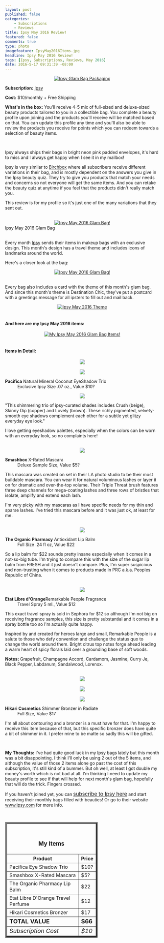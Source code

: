```yaml
---
layout: post
published: false
categories: 
    - Subscriptions
    - Reviews
title: Ipsy May 2016 Review!
featured: false
comments: true
type: photo
imagefeature: IpsyMay2016Items.jpg
headline: Ipsy May 2016 Review!
tags: [Ipsy, Subscriptions, Reviews, May 2016]
date: 2016-5-17 09:31:39 -08:00
---
```


<center><a href="https://www.ipsy.com/new?refer=uns8d" target="_blank">
<img src="/images/IpsyMay2016Package.jpg" border="0" style="border:none;max-width:100%;" alt="Ipsy Glam Bag Packaging" />
</a></center>

<p><b>Subscription:</b> <a href="https://www.ipsy.com/new?refer=uns8d" target="_blank">Ipsy</a></p>
<p><b>Cost:</b> $10/monthly + Free Shipping</p>
<p><b>What's in the box:</b> You'll receive 4-5 mix of full-sized and deluxe-sized beauty products tailored to you in a collectible bag. You complete a beauty profile upon joining and the products you'll receive will be matched based on that. You can update this profile any time and you'll also be able to review the products you receive for points which you can redeem towards a selection of beauty items.</p>

<br>

<p>Ipsy always ships their bags in bright neon pink padded envelopes, it's hard to miss and I always get happy when I see it in my mailbox!</p>

<p>Ipsy is very similar to <a href="https://www.birchbox.com/invite/whatsupmailbox" target="_blank">Birchbox</a> where all subscribers receive different variations in their bag, and is mostly dependent on the answers you give in the Ipsy beauty quiz. They try to give you products that match your needs and concerns so not everyone will get the same items. And you can retake the beauty quiz at anytime if you feel that the products didn't really match you.</p>

<p>This review is for my profile so it's just one of the many variations that they sent out.</p>

<br>

<center><a href="https://www.ipsy.com/new?refer=uns8d" target="_blank">
<img src="/images/IpsyMay2016OpenPackage.jpg" border="0" style="border:none;max-width:100%;" alt="Ipsy May 2016 Glam Bag!" />
</a></center>
<figcaption>Ipsy May 2016 Glam Bag</figcaption>

<br>

<p>Every month <a href="https://www.ipsy.com/new?refer=uns8d" target="_blank">Ipsy</a> sends their items in makeup bags with an exclusive design. This month's design has a travel theme and includes icons of landmarks around the world.</p>

<p>Here's a closer look at the bag:</p>
<center><a href="https://www.ipsy.com/new?refer=uns8d" target="_blank">
<img src="/images/IpsyMay2016Bag.jpg" border="0" style="border:none;max-width:100%;" alt="Ipsy May 2016 Glam Bag!" />
</a></center>

<br>

<p>Every bag also includes a card with the theme of this month's glam bag. And since this month's theme is Destination Chic, they've put a postcard with a greetings message for all ipsters to fill out and mail back.<p>

<center><a href="https://www.ipsy.com/new?refer=uns8d" target="_blank">
<img src="/images/IpsyMay2016Info.jpg" border="0" style="border:none;max-width:100%;" alt="Ipsy May 2016 Theme" />
</a></center>

<br>

<H4> And here are my Ipsy May 2016 items:</H4>

<center><a href="https://www.ipsy.com/new?refer=uns8d" target="_blank">
<img src="/images/IpsyMay2016Items.jpg" border="0" style="border:none;max-width:100%;" alt="My Ipsy May 2016 Glam Bag Items!" />
</a></center>

<br>

<H4> Items in Detail:</H4>

<center><a href="https://www.ipsy.com/new?refer=uns8d" target="_blank">
<img src="/images/IpsyMay2016PacificaNaturalMineralCoconutEyeShadowTrio.jpg" border="0" style="border:none;max-width:100%;" />
</a></center>

<br>

<center><a href="https://www.ipsy.com/new?refer=uns8d" target="_blank">
<img src="/images/IpsyMay2016PacificaNaturalMineralCoconutEyeShadowTrio2.jpg" border="0" style="border:none;max-width:100%;" />
</a></center>

<DL>
<DT><b>Pacifica</b> Natural Mineral Coconut EyeShadow Trio</DT>
<DD>Exclusive Ipsy Size .07 oz., Value $10?</DD>
</DL>

<center><a href="https://www.ipsy.com/new?refer=uns8d" target="_blank">
<img src="/images/IpsyMay2016PacificaNaturalMineralCoconutEyeShadowTrio3.jpg" border="0" style="border:none;max-width:100%;" />
</a></center>

<p>"This shimmering trio of ipsy-curated shades includes Crush (beige), Skinny Dip (copper) and Lovely (brown). These richly pigmented, velvety-smooth eye shadows complement each other for a subtle yet glitzy everyday eye look."</p>

<p>I love getting eyeshadow palettes, especially when the colors can be worn with an everyday look, so no complaints here!</p>

<br>

<center><a href="https://www.ipsy.com/new?refer=uns8d" target="_blank">
<img src="/images/IpsyMay2016SmashboxXRatedMascara.jpg" border="0" style="border:none;max-width:100%;" />
</a></center>

<DL>
<DT><b>Smashbox</b> X-Rated Mascara</DT>
<DD>Deluxe Sample Size, Value $5?</DD>
</DL>

<p>This mascara was created on set in their LA photo studio to be their most buildable mascara. You can wear it for natural voluminous lashes or layer it on for dramatic and over-the-top volume. Their Triple Threat brush features three deep channels for mega-coating lashes and three rows of bristles that isolate, amplify and extend each lash.</p>

<p>I'm very picky with my mascaras as I have specific needs for my thin and sparse lashes. I've tried this mascara before and it was just ok, at least for me.</p>

<br>

<center><a href="https://www.ipsy.com/new?refer=uns8d" target="_blank">
<img src="/images/IpsyMay2016TheOrganicPharmacyAntioxidantLipBalm.jpg" border="0" style="border:none;max-width:100%;" />
</a></center>
<DL>
<DT><b>The Organic Pharmacy</b> Antioxidant Lip Balm</DT>
<DD>Full Size .24 fl oz, Value $22</DD>
</DL>

<p>So a lip balm for $22 sounds pretty insane especially when it comes in a not-so-big tube. I'm trying to compare this with the size of the sugar lip balm from FRESH and it just doesn't compare. Plus, I'm super suspicious and non-trusting when it comes to products made in PRC a.k.a. Peoples Republic of China.</p>

<br>

<center><a href="https://www.ipsy.com/new?refer=uns8d" target="_blank">
<img src="/images/IpsyMay2016EtatLibreDOrangeRemarkablePeopleFragrance.jpg" border="0" style="border:none;max-width:100%;" />
</a></center>

<DL>
<DT><b>Etat Libre d'Orange</b>Remarkable People Fragrance</DT>
<DD>Travel Spray 5 ml., Value $12</DD>
</DL>

<p>This exact travel spray is sold in Sephora for $12 so although I'm not big on receiving fragrance samples, this size is pretty substantial and it comes in a spray bottle too so I'm actually quite happy.</p>

<p>Inspired by and created for heroes large and small, Remarkable People is a salute to those who defy convention and challenge the status quo to change the world around them. Bright citrus top notes forge ahead leading a warm heart of spicy florals laid over a grounding base of soft woods.</p>

<p><b>Notes:</b> Grapefruit, Champagne Accord, Cardamom, Jasmine, Curry Je, Black Pepper, Labdanum, Sandalwood, Lorenox.</p>

<br>

<center><a href="https://www.ipsy.com/new?refer=uns8d" target="_blank">
<img src="/images/IpsyMay2016HikariCosmeticsShimmerBronzer.jpg" border="0" style="border:none;max-width:100%;" />
</a></center>

<br>

<center><a href="https://www.ipsy.com/new?refer=uns8d" target="_blank">
<img src="/images/IpsyMay2016HikariCosmeticsShimmerBronzer2.jpg" border="0" style="border:none;max-width:100%;" />
</a></center>

<br>

<center><a href="https://www.ipsy.com/new?refer=uns8d" target="_blank">
<img src="/images/IpsyMay2016HikariCosmeticsShimmerBronzer2.jpg" border="0" style="border:none;max-width:100%;" />
</a></center>

<DL>
<DT><b>Hikari Cosmetics</b> Shimmer Bronzer in Radiate</DT>
<DD>Full Size, Value $17</DD>
</DL>

<p>I'm all about contouring and a bronzer is a must have for that. I'm happy to receive this item because of that, but this specific bronzer does have quite a bit of shimmer in it. I prefer mine to be matte so sadly this will be gifted.</p>

<br>

<p><i class="icon-exclamation-sign"></i><b> My Thoughts:</b> I've had quite good luck in my Ipsy bags lately but this month was a bit disappointing. I think I'll only be using 2 out of the 5 items, and although the value of those 2 items alone go past the cost of this subscription, it's still kind of a bummer. But oh well, at least I got double my money's worth which is not bad at all. I'm thinking I need to update my beauty profile to see if that will help for next month's glam bag, hopefully that will do the trick. Fingers crossed.</p>

<p>If you haven't joined yet, you can <a href="https://www.ipsy.com/new?refer=uns8d" target="_blank"><big>subscribe to Ipsy here</big></a> and start receiving their monthly bags filled with beauties! Or go to their website <a href="https://www.ipsy.com/new?refer=uns8d" target="_blank">www.ipsy.com</a> for more info.</p>

<br>

<TABLE  BORDER="5" style="width:60%">
   <TR>
      <TH COLSPAN="2">
         <H3><BR><center>My Items</center></H3>
      </TH>
   </TR>
      <TH>Product</TH>
      <TH>Price</TH>
  <TR>
      <TD>Pacifica Eye Shadow Trio</TD>
      <TD>$10?</TD>
   </TR>
   <TR>
      <TD>Smashbox X-Rated Mascara</TD>
      <TD>$5?</TD>
   </TR>
    <TR>
      <TD>The Organic Pharmacy Lip Balm</TD>
      <TD>$22</TD>
   </TR>
    <TR>
      <TD>Etat Libre D'Orange Travel Perfume</TD>
      <TD>$12</TD>
   </TR>
    <TR>
      <TD>Hikari Cosmetics Bronzer</TD>
      <TD>$17</TD>
   </TR>
   <TR>
      <TD><b><big>TOTAL VALUE</big></b></TD>
      <TD><b><big>$66</big></b></TD>
   </TR>
   <TR>
      <TD><i><big>Subscription Cost</big></i></TD>
      <TD><i><big>$10</big></i></TD>
   </TR>
</TABLE>
